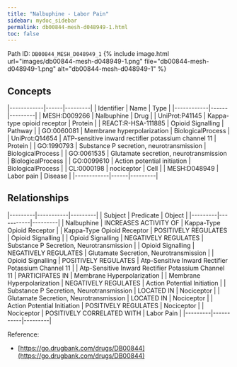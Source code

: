 ```yaml
---
title: "Nalbuphine - Labor Pain"
sidebar: mydoc_sidebar
permalink: db00844-mesh-d048949-1.html
toc: false 
---
```



Path ID: `DB00844_MESH_D048949_1`
{% include image.html url="images/db00844-mesh-d048949-1.png" file="db00844-mesh-d048949-1.png" alt="db00844-mesh-d048949-1" %}

## Concepts

|------------|------|---------|
| Identifier | Name | Type    |
|------------|------|---------|
| MESH:D009266 | Nalbuphine | Drug |
| UniProt:P41145 | Kappa-type opioid receptor | Protein |
| REACT:R-HSA-111885 | Opioid Signalling | Pathway |
| GO:0060081 | Membrane hyperpolarization | BiologicalProcess |
| UniProt:Q14654 | ATP-sensitive inward rectifier potassium channel 11 | Protein |
| GO:1990793 | Substance P secretion, neurotransmission | BiologicalProcess |
| GO:0061535 | Glutamate secretion, neurotransmission | BiologicalProcess |
| GO:0099610 | Action potential initiation | BiologicalProcess |
| CL:0000198 | nociceptor | Cell |
| MESH:D048949 | Labor pain | Disease |
|------------|------|---------|

## Relationships

|---------|-----------|---------|
| Subject | Predicate | Object  |
|---------|-----------|---------|
| Nalbuphine | INCREASES ACTIVITY OF | Kappa-Type Opioid Receptor |
| Kappa-Type Opioid Receptor | POSITIVELY REGULATES | Opioid Signalling |
| Opioid Signalling | NEGATIVELY REGULATES | Substance P Secretion, Neurotransmission |
| Opioid Signalling | NEGATIVELY REGULATES | Glutamate Secretion, Neurotransmission |
| Opioid Signalling | POSITIVELY REGULATES | Atp-Sensitive Inward Rectifier Potassium Channel 11 |
| Atp-Sensitive Inward Rectifier Potassium Channel 11 | PARTICIPATES IN | Membrane Hyperpolarization |
| Membrane Hyperpolarization | NEGATIVELY REGULATES | Action Potential Initiation |
| Substance P Secretion, Neurotransmission | LOCATED IN | Nociceptor |
| Glutamate Secretion, Neurotransmission | LOCATED IN | Nociceptor |
| Action Potential Initiation | POSITIVELY REGULATES | Nociceptor |
| Nociceptor | POSITIVELY CORRELATED WITH | Labor Pain |
|---------|-----------|---------|

Reference: 
  - [https://go.drugbank.com/drugs/DB00844](https://go.drugbank.com/drugs/DB00844)
